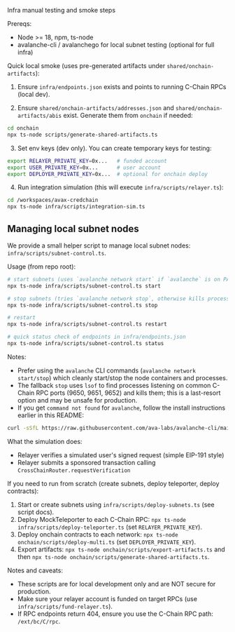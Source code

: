 Infra manual testing and smoke steps

Prereqs:
- Node >= 18, npm, ts-node
- avalanche-cli / avalanchego for local subnet testing (optional for full infra)

Quick local smoke (uses pre-generated artifacts under `shared/onchain-artifacts`):

1. Ensure `infra/endpoints.json` exists and points to running C-Chain RPCs (local dev).

2. Ensure `shared/onchain-artifacts/addresses.json` and `shared/onchain-artifacts/abis` exist. Generate them from `onchain` if needed:

```bash
cd onchain
npx ts-node scripts/generate-shared-artifacts.ts
```

3. Set env keys (dev only). You can create temporary keys for testing:

```bash
export RELAYER_PRIVATE_KEY=0x...   # funded account
export USER_PRIVATE_KEY=0x...      # user account
export DEPLOYER_PRIVATE_KEY=0x...  # optional for onchain deploy
```

4. Run integration simulation (this will execute `infra/scripts/relayer.ts`):

```bash
cd /workspaces/avax-credchain
npx ts-node infra/scripts/integration-sim.ts
```

Managing local subnet nodes
--------------------------

We provide a small helper script to manage local subnet nodes: `infra/scripts/subnet-control.ts`.

Usage (from repo root):

```bash
# start subnets (uses `avalanche network start` if `avalanche` is on PATH)
npx ts-node infra/scripts/subnet-control.ts start

# stop subnets (tries `avalanche network stop`, otherwise kills processes on known ports)
npx ts-node infra/scripts/subnet-control.ts stop

# restart
npx ts-node infra/scripts/subnet-control.ts restart

# quick status check of endpoints in infra/endpoints.json
npx ts-node infra/scripts/subnet-control.ts status
```

Notes:
- Prefer using the `avalanche` CLI commands (`avalanche network start/stop`) which cleanly start/stop the node containers and processes.
- The fallback `stop` uses `lsof` to find processes listening on common C-Chain RPC ports (9650, 9651, 9652) and kills them; this is a last-resort option and may be unsafe for production.
- If you get `command not found` for `avalanche`, follow the install instructions earlier in this README:

```bash
curl -sSfL https://raw.githubusercontent.com/ava-labs/avalanche-cli/main/scripts/install.sh | bash
```


What the simulation does:
- Relayer verifies a simulated user's signed request (simple EIP-191 style)
- Relayer submits a sponsored transaction calling `CrossChainRouter.requestVerification`

If you need to run from scratch (create subnets, deploy teleporter, deploy contracts):

1. Start or create subnets using `infra/scripts/deploy-subnets.ts` (see script docs).
2. Deploy MockTeleporter to each C-Chain RPC: `npx ts-node infra/scripts/deploy-teleporter.ts` (set `RELAYER_PRIVATE_KEY`).
3. Deploy onchain contracts to each network: `npx ts-node onchain/scripts/deploy-multi.ts` (set `DEPLOYER_PRIVATE_KEY`).
4. Export artifacts: `npx ts-node onchain/scripts/export-artifacts.ts` and then `npx ts-node onchain/scripts/generate-shared-artifacts.ts`.

Notes and caveats:
- These scripts are for local development only and are NOT secure for production.
- Make sure your relayer account is funded on target RPCs (use `infra/scripts/fund-relayer.ts`).
- If RPC endpoints return 404, ensure you use the C-Chain RPC path: `/ext/bc/C/rpc`.

